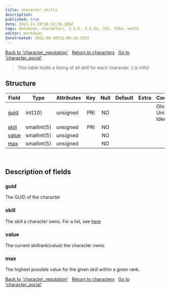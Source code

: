 ```yaml
---
title: character_skills
description: 
published: true
date: 2021-11-15T10:33:36.209Z
tags: database, characters, 3.3.5, 3.3.5a, 335, 335a, wotlk
editor: markdown
dateCreated: 2021-08-30T22:00:14.157Z
---
```


<a href="https://dev.trinitycore.info/en/database/335/characters/character_reputation" class="mt-5 v-btn v-btn--depressed v-btn--flat v-btn--outlined theme--light v-size--default darkblue--text text--lighten-3"><span class="v-btn__content"><i aria-hidden="true" class="v-icon notranslate v-icon--left mdi mdi-arrow-left theme--light"></i><span>Back to 'character_reputation'</span></span></a>&nbsp;&nbsp;&nbsp;<a href="https://dev.trinitycore.info/en/database/335/characters/home" class="mt-5 v-btn v-btn--depressed v-btn--flat v-btn--outlined theme--light v-size--default darkblue--text text--lighten-3"><span class="v-btn__content"><i aria-hidden="true" class="v-icon notranslate v-icon--left mdi mdi-home-outline theme--light"></i><span>Return to characters</span></span></a>&nbsp;&nbsp;&nbsp;<a href="https://dev.trinitycore.info/en/database/335/characters/character_social" class="mt-5 v-btn v-btn--depressed v-btn--flat v-btn--outlined theme--light v-size--default darkblue--text text--lighten-3"><span class="v-btn__content"><span>Go to 'character_social'</span><i aria-hidden="true" class="v-icon notranslate v-icon--right mdi mdi-arrow-right theme--light"></i></span></a>

> This table holds a listing of all skill for each character.
{.is-info}


## Structure

| Field | Type | Attributes | Key | Null | Default | Extra | Comment |
| --- | --- | --- | :---: | :---: | --- | --- | --- |
| [guid](#guid) | int(10) | unsigned | PRI | NO |  |  | Global Unique Identifier |
| [skill](#skill) | smallint(5) | unsigned | PRI | NO |  |  |  |
| [value](#value) | smallint(5) | unsigned |  | NO |  |  |  |
| [max](#max) | smallint(5) | unsigned |  | NO |  |  |  |
&nbsp;
## Description of fields

### guid
The GUID of the character
&nbsp;

### skill
The skill a character owns. For a list, see [here](https://wow.tools/dbc/?dbc=skillline&build=3.3.5.12340#page=1) 
&nbsp;

### value
The current skillrank(value) the character owns.
&nbsp;

### max
The highest possible value for the given skill within a given rank.
&nbsp;

<a href="https://dev.trinitycore.info/en/database/335/characters/character_reputation" class="mt-5 v-btn v-btn--depressed v-btn--flat v-btn--outlined theme--light v-size--default darkblue--text text--lighten-3"><span class="v-btn__content"><i aria-hidden="true" class="v-icon notranslate v-icon--left mdi mdi-arrow-left theme--light"></i><span>Back to 'character_reputation'</span></span></a>&nbsp;&nbsp;&nbsp;<a href="https://dev.trinitycore.info/en/database/335/characters/home" class="mt-5 v-btn v-btn--depressed v-btn--flat v-btn--outlined theme--light v-size--default darkblue--text text--lighten-3"><span class="v-btn__content"><i aria-hidden="true" class="v-icon notranslate v-icon--left mdi mdi-home-outline theme--light"></i><span>Return to characters</span></span></a>&nbsp;&nbsp;&nbsp;<a href="https://dev.trinitycore.info/en/database/335/characters/character_social" class="mt-5 v-btn v-btn--depressed v-btn--flat v-btn--outlined theme--light v-size--default darkblue--text text--lighten-3"><span class="v-btn__content"><span>Go to 'character_social'</span><i aria-hidden="true" class="v-icon notranslate v-icon--right mdi mdi-arrow-right theme--light"></i></span></a>

